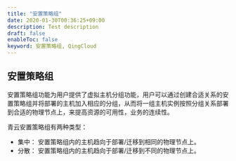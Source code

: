 ```yaml
---
title: "安置策略组"
date: 2020-01-30T00:36:25+09:00
description: Test description
draft: false
enableToc: false
keyword: 安置策略组, QingCloud
---
```


## 安置策略组

安置策略组功能为用户提供了虚拟主机分组功能，用户可以通过创建合适关系的安置策略组并将部署的主机加入相应的分组，从而将一组主机实例按照分组关系部署到合适的物理节点上，来提高资源的可用性，业务的连续性。

青云安置策略组有两种类型：

*   集中： 安置策略组内的主机趋向于部署/迁移到相同的物理节点上。
*   分散： 安置策略组内的主机趋向于部署/迁移到不同的物理节点上。


